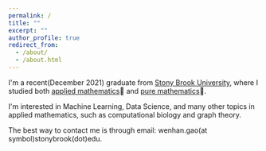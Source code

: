 ```yaml
---
permalink: /
title: ""
excerpt: ""
author_profile: true
redirect_from: 
  - /about/
  - /about.html
---
```

I'm a recent(December 2021) graduate from [Stony Brook University](https://www.stonybrook.edu/), where I studied both [applied mathematics](https://www.stonybrook.edu/commcms/ams/)📙 and [pure mathematics](http://www.math.stonybrook.edu/)📕.

I'm interested in Machine Learning, Data Science, and many other topics in applied mathematics, such as computational biology and graph theory.

The best way to contact me is through email: wenhan.gao(at symbol)stonybrook(dot)edu.


